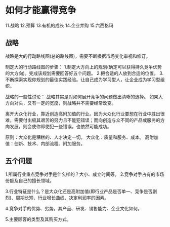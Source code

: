 # 如何才能赢得竞争
11.战略
12.预算
13.有机的成长
14.企业并购
15.六西格玛

## 战略
战略是大的行动路线图(总的路线图)，需要不断根据市场变化审视和修订。

制定大的行动路线图的步骤：
1.制定大方向上的规划(确定可以获得持久竞争优势的大方向)。完成该规划需要回答好五个问题。
2.把合适的人放到合适的位置。
3.不断探索实现你规划的最佳实践经验。让自己成为学习型人，让企业成为学习型组织。

战略的一般性讨论：
战略其实是对如何展开竞争的问题做出清晰的选择。
如果大方向对头，又有一定的宽度，则战略并不需要经常改变。

离开大众化行业，靠近创造高附加值的行业。因为大众化行业要想在行业中胜出很难，需要付出极其艰苦的努力且不能犯错误；而向创造与众不同的产品或服务的方向发展，则会使你即使犯一些错误，也依然可能成功。


原则：大众化是糟糕的、人才决定一切。
大众化：质量和服务、成本。
高附加值：创新、技术、内部流程、附加服务。

## 五个问题
1.所属行业重点竞争对手是什么样的？大小、成立时间等。
2.竞争对手占有的市场份额及自己的擅长领域。

3.行业特征是什么？是大众化还是高附加值(即行业产品是否单一、竞争是否剧烈)、周期长短、行业增长曲线、决定利润率的因素。

4.竞争对手的优势、劣势。其产品、研发、销售能力、企业文化如何。

5.主要顾客的类型及其购买方式。










